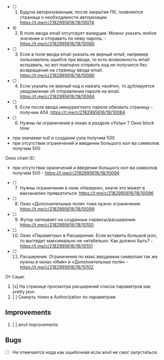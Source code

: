 * [ ] 1. Будучи авторизованным, после закрытия ЛК, появляется страница о необходимости авторизации https://t.me/c/2182995616/18/10074
* [x] 2. В поле ввода email отсутсвует валидция. Можно указать любое значение
  и отправить по нему пароль. - https://t.me/c/2182995616/18/10080
* [ ] 3. Если в поле ввода email указать не верный email, например пользователь ошибся при вводе, то есть возможность email исправить, но вот повторно отпрвить код не получится без возвращения на страницу ввода email. https://t.me/c/2182995616/18/10080
* [ ] 4. Если указать не верный код и нажать «войти», то дублируется уведомление об отправлении пароля на email. https://t.me/c/2182995616/18/10084
* [ ] 5. Если после ввода некорректного пароля обновить страницу - получим 404. https://t.me/c/2182995616/18/10084
* [ ] 6. Нужны ли ограничения в окнах в разделе «Узлы» ? 
Окно block time: 
- при значении null и создании узла получим 500
- при отсутствии ограничений и введении большого кол-ва символов получим 500 

Окно chain ID: 
- при отсутствии ораничений и введении большого кол-ва символов получим 500 - https://t.me/c/2182995616/18/10094

* [ ] 7. Нужны ограничения в окне «Назване», иначе это может в вакханалию превратиться. https://t.me/c/2182995616/18/10096
* [ ] 8. Окно «Дополнительные поля» тоже нужно ограничение https://t.me/c/2182995616/18/10099
* [ ] 9. Футер заплывает на созданные сервисы/расширения. https://t.me/c/2182995616/18/10100
* [ ] 10. Окно «Параметры» в Расширения. Если вставить большой json, то выглядит максимально не читабельно. Как должно быть? - https://t.me/c/2182995616/18/10101
* [ ] 11. Расширения. Ограничения по макс.вводимым символам так же нужны в окнах
  «Имя» и «Дополнительные поля» - https://t.me/c/2182995616/18/10102

От Саши:

1. [x] На странице просмотра расширений список параметров как pretty json
2. [ ] Скинуть токен в Authorization по параметрам

## Improvements

1. [ ] anvil improvements

## Bugs

* [ ] Не отмечается нода как ошибочная если anvil не смог запуститься.
